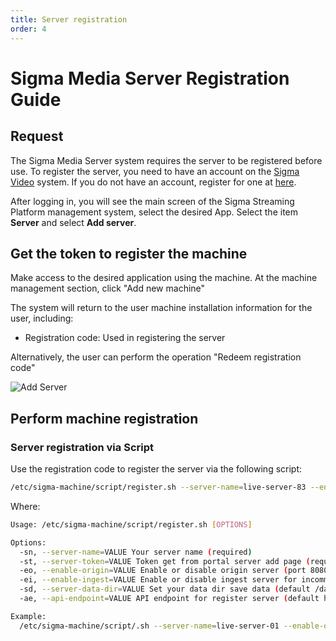 ```yaml
---
title: Server registration
order: 4
---
```


# Sigma Media Server Registration Guide

## Request

The Sigma Media Server system requires the server to be registered before use. To register the server, you need to have an account on the [Sigma Video](https://sigma.video/) system. If you do not have an account, register for one at [here](https://portal.sigmaott.com/auth/login).

After logging in, you will see the main screen of the Sigma Streaming Platform management system, select the desired App. Select the item **Server** and select **Add server**.

## Get the token to register the machine

Make access to the desired application using the machine. At the machine management section, click "Add new machine"

The system will return to the user machine installation information for the user, including:

- Registration code: Used in registering the server

Alternatively, the user can perform the operation "Redeem registration code"

![Add Server](/images/media-server/getstarted/add-server.png)

## Perform machine registration

### Server registration via Script

Use the registration code to register the server via the following script:

```bash
/etc/sigma-machine/script/register.sh --server-name=live-server-83 --enable-origin=true --enable-ingest=true --server-token=xamBWB0CZpXgI9VXkP68c --server-data-dir=/data/transcode
```

Where:

```bash
Usage: /etc/sigma-machine/script/register.sh [OPTIONS]

Options:
  -sn, --server-name=VALUE Your server name (required)
  -st, --server-token=VALUE Token get from portal server add page (required)
  -eo, --enable-origin=VALUE Enable or disable origin server (port 8080 for http streaming hls, dash) (default true)
  -ei, --enable-ingest=VALUE Enable or disable ingest server for incomming streaming(port 1935 for rtmp, rtsp, srt) (default true)
  -sd, --server-data-dir=VALUE Set your data dir save data (default /data/transcode)
  -ae, --api-endpoint=VALUE API endpoint for register server (default https://api.sigma.video)

Example:
  /etc/sigma-machine/script/.sh --server-name=live-server-01 --enable-origin=true --enable-ingest=true --server-token=kKLyAqeQlcWImVciTrWW- --server-data-dir=/data/transcode 
```
